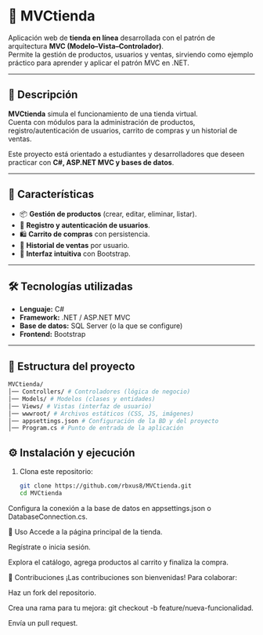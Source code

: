 # 🛒 MVCtienda

Aplicación web de **tienda en línea** desarrollada con el patrón de arquitectura **MVC (Modelo–Vista–Controlador)**.  
Permite la gestión de productos, usuarios y ventas, sirviendo como ejemplo práctico para aprender y aplicar el patrón MVC en .NET.

---

## 📌 Descripción

**MVCtienda** simula el funcionamiento de una tienda virtual.  
Cuenta con módulos para la administración de productos, registro/autenticación de usuarios, carrito de compras y un historial de ventas.

Este proyecto está orientado a estudiantes y desarrolladores que deseen practicar con **C#, ASP.NET MVC y bases de datos**.

---

## 🚀 Características

- 📦 **Gestión de productos** (crear, editar, eliminar, listar).  
- 👤 **Registro y autenticación de usuarios**.  
- 🛍️ **Carrito de compras** con persistencia.  
- 📑 **Historial de ventas** por usuario.  
- 🎨 **Interfaz intuitiva** con Bootstrap.

---

## 🛠️ Tecnologías utilizadas

- **Lenguaje:** C#  
- **Framework:** .NET / ASP.NET MVC  
- **Base de datos:** SQL Server (o la que se configure)  
- **Frontend:** Bootstrap  

---

## 📂 Estructura del proyecto

```sh
MVCtienda/
│── Controllers/ # Controladores (lógica de negocio)
│── Models/ # Modelos (clases y entidades)
│── Views/ # Vistas (interfaz de usuario)
│── wwwroot/ # Archivos estáticos (CSS, JS, imágenes)
│── appsettings.json # Configuración de la BD y del proyecto
│── Program.cs # Punto de entrada de la aplicación
```

## ⚙️ Instalación y ejecución

1. Clona este repositorio:
   ```sh
   git clone https://github.com/rbxus8/MVCtienda.git
   cd MVCtienda
Configura la conexión a la base de datos en appsettings.json o DatabaseConnection.cs.


📖 Uso
Accede a la página principal de la tienda.

Regístrate o inicia sesión.

Explora el catálogo, agrega productos al carrito y finaliza la compra.

🤝 Contribuciones
¡Las contribuciones son bienvenidas!
Para colaborar:

Haz un fork del repositorio.

Crea una rama para tu mejora: git checkout -b feature/nueva-funcionalidad.

Envía un pull request.
